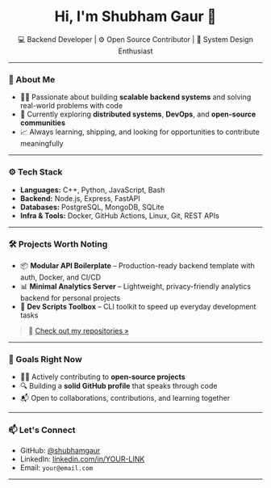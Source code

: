 <h1 align="center">Hi, I'm Shubham Gaur 👋</h1>

<p align="center">
  💻 Backend Developer | ⚙️ Open Source Contributor | 🧠 System Design Enthusiast
</p>

---

### 🧠 About Me

- 🧑‍💻 Passionate about building **scalable backend systems** and solving real-world problems with code
- 🌱 Currently exploring **distributed systems**, **DevOps**, and **open-source communities**
- 📈 Always learning, shipping, and looking for opportunities to contribute meaningfully

---

### ⚙️ Tech Stack

- **Languages:** C++, Python, JavaScript, Bash
- **Backend:** Node.js, Express, FastAPI
- **Databases:** PostgreSQL, MongoDB, SQLite
- **Infra & Tools:** Docker, GitHub Actions, Linux, Git, REST APIs

---

### 🛠️ Projects Worth Noting

- 📦 **Modular API Boilerplate** – Production-ready backend template with auth, Docker, and CI/CD
- 📊 **Minimal Analytics Server** – Lightweight, privacy-friendly analytics backend for personal projects
- 🧰 **Dev Scripts Toolbox** – CLI toolkit to speed up everyday development tasks

> 🔗 [Check out my repositories »](https://github.com/shubhamgaur)

---

### 🚀 Goals Right Now

- 🧑‍💻 Actively contributing to **open-source projects**
- 🔍 Building a **solid GitHub profile** that speaks through code
- 📬 Open to collaborations, contributions, and learning together

---

### 📫 Let's Connect

- GitHub: [@shubhamgaur](https://github.com/shubhamgaur)
- LinkedIn: [linkedin.com/in/YOUR-LINK](https://linkedin.com/in/YOUR-LINK)
- Email: `your@email.com`

---

<!--
**SXUBXAM/SXUBXAM** is a ✨ _special_ ✨ repository because its `README.md` (this file) appears on your GitHub profile.

Here are some ideas to get you started:

- 🔭 I’m currently working on ...
- 🌱 I’m currently learning ...
- 👯 I’m looking to collaborate on ...
- 🤔 I’m looking for help with ...
- 💬 Ask me about ...
- 📫 How to reach me: ...
- 😄 Pronouns: ...
- ⚡ Fun fact: ...
-->
